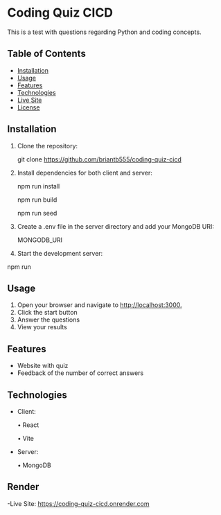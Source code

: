 

# Coding Quiz CICD

This is a test with questions regarding Python and coding concepts.

## Table of Contents

- [Installation](#installation)
- [Usage](#usage)
- [Features](#features)
- [Technologies](#technologies)
- [Live Site](#Render) 
- [License](#license)

## Installation

1. Clone the repository:

   git clone https://github.com/briantb555/coding-quiz-cicd
2. Install dependencies for both client and server:

   npm run install

   npm run build

   npm run seed
   
4. Create a .env file in the server directory and add your MongoDB URI:

   MONGODB_URI

 5. Start the development server:

   npm run

## Usage

1. Open your browser and navigate to [http://localhost:3000.](https://coding-quiz-cicd.onrender.com)
2. Click the start button
3. Answer the questions
4. View your results

## Features

- Website with quiz
- Feedback of the number of correct answers

## Technologies

- Client:

  • React

  • Vite
  
- Server:

  • MongoDB

## Render

-Live Site: https://coding-quiz-cicd.onrender.com
